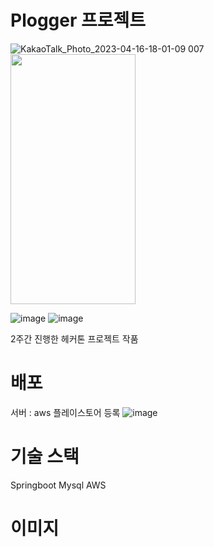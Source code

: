 # Plogger 프로젝트 
![KakaoTalk_Photo_2023-04-16-18-01-09 007](https://user-images.githubusercontent.com/53941701/232288231-3c9df871-f9ac-44e7-a1e3-dc4ff99e1a26.jpeg)
<img src="https://user-images.githubusercontent.com/53941701/232288276-2e6da8b1-e83a-4a72-b4a5-84a477331884.png" width="200" height="400"/>

![image](https://user-images.githubusercontent.com/53941701/232288263-5b9e4983-6073-4e6e-8eb1-b78dd8fe96d8.png)
![image](https://user-images.githubusercontent.com/53941701/232288281-4241f1c5-cdfc-49f0-b273-122581b456ec.png)

2주간 진행한 헤커톤 프로젝트 작품

# 배포
서버 : aws
플레이스토어 등록
![image](https://user-images.githubusercontent.com/53941701/232288295-6bda59f7-6150-4170-bbdf-65e548ae9bc1.png)

# 기술 스택
Springboot
Mysql
AWS

# 이미지


